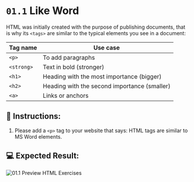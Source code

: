# `01.1` Like Word

HTML was initially created with the purpose of publishing documents, that is why its `<tags>` are similar to the typical elements you see in a document:

| Tag name | Use case |
| -------- | -------- |
| `<p>`    | To add paragraphs |
| `<strong>`    | Text in bold (stronger) |
| `<h1>`    | Heading with the most importance (bigger) |
| `<h2>`    | Heading with the second importance (smaller) |
| `<a>`    | Links or anchors |

## 📝 Instructions:

1. Please add a `<p>` tag to your website that says: HTML tags are similar to MS Word elements.

## 💻 Expected Result:

![01.1 Preview HTML Exercises](../../.learn/assets/01.2-Like-Word.png?raw=true)
